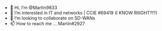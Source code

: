 - 👋 Hi, I’m @Martin9833
- 👀 I’m interested in IT and networks | CCIE #69419 (I KNOW RIIIGHT?!?)
- 💞️ I’m looking to collaborate on SD-WANs
- 📫 How to reach me ... Martin#2927

<!---
Martin9833/Martin9833 is a ✨ special ✨ repository because its `README.md` (this file) appears on your GitHub profile.
You can click the Preview link to take a look at your changes.
--->
